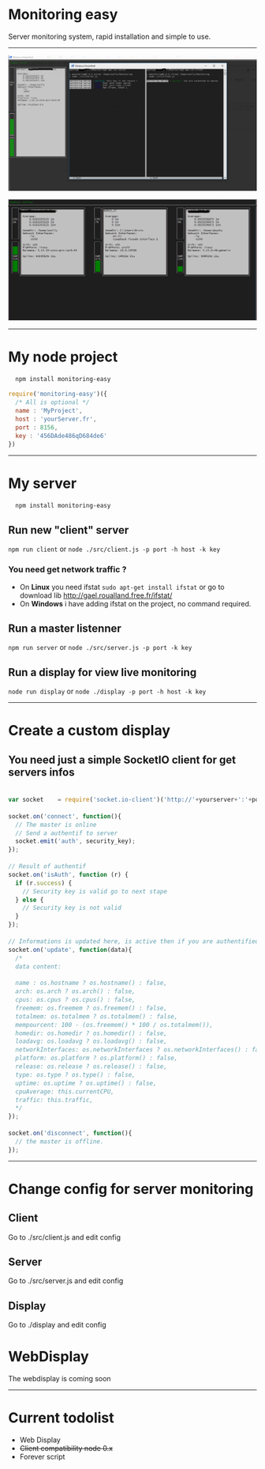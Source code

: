 # Monitoring easy

Server monitoring system, rapid installation and simple to use.

___

![Monitoring exemple](img/exemple.png)

![Monitoring exemple](img/exemple.gif)

___

# My node project

```bash
  npm install monitoring-easy
```

```javascript
require('monitoring-easy')({
  /* All is optional */
  name : 'MyProject',
  host : 'yourServer.fr',
  port : 8156,
  key : '456DAde486qD684de6'
})
```

___

# My server

```bash
  npm install monitoring-easy
```

## Run new "client" server

`npm run client` or `node ./src/client.js -p port -h host -k key`

### You need get network traffic ?

- On __Linux__ you need ifstat `sudo apt-get install ifstat` or go to download lib http://gael.roualland.free.fr/ifstat/
- On __Windows__ i have adding ifstat on the project, no command required.

## Run a master listenner

`npm run server` or `node ./src/server.js -p port -k key`

## Run a display for view live monitoring

`node run display` or `node ./display -p port -h host -k key`

___

# Create a custom display

## You need just a simple SocketIO client for get servers infos

```javascript

var socket    = require('socket.io-client')('http://'+yourserver+':'+port);

socket.on('connect', function(){
  // The master is online
  // Send a authentif to server
  socket.emit('auth', security_key);
});

// Result of authentif
socket.on('isAuth', function (r) {
  if (r.success) {
    // Security key is valid go to next stape
  } else {
    // Security key is not valid
  }
});

// Informations is updated here, is active then if you are authentified
socket.on('update', function(data){
  /*
  data content:

  name : os.hostname ? os.hostname() : false,
  arch: os.arch ? os.arch() : false,
  cpus: os.cpus ? os.cpus() : false,
  freemem: os.freemem ? os.freemem() : false,
  totalmem: os.totalmem ? os.totalmem() : false,
  mempourcent: 100 - (os.freemem() * 100 / os.totalmem()),
  homedir: os.homedir ? os.homedir() : false,
  loadavg: os.loadavg ? os.loadavg() : false,
  networkInterfaces: os.networkInterfaces ? os.networkInterfaces() : false,
  platform: os.platform ? os.platform() : false,
  release: os.release ? os.release() : false,
  type: os.type ? os.type() : false,
  uptime: os.uptime ? os.uptime() : false,
  cpuAverage: this.currentCPU,
  traffic: this.traffic,
  */
});

socket.on('disconnect', function(){
  // the master is offline.
});

```

___

# Change config for server monitoring

## Client

Go to ./src/client.js and edit config

## Server

Go to ./src/server.js and edit config

## Display

Go to ./display and edit config

# WebDisplay

The webdisplay is coming soon

___
# Current todolist

- Web Display
- ~~Client compatibility node 0.x~~
- Forever script
